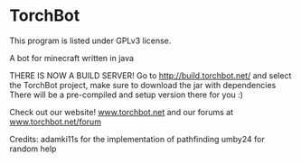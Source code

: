 TorchBot
========

This program is listed under GPLv3 license.

A bot for minecraft written in java

THERE IS NOW A BUILD SERVER!
Go to http://build.torchbot.net/ and select the TorchBot project, make sure to download the jar with dependencies
There will be a pre-compiled and setup version there for you :)

Check out our website! www.torchbot.net and our forums at www.torchbot.net/forum

Credits:
adamki11s for the implementation of pathfinding
umby24 for random help
